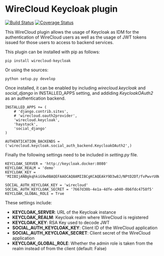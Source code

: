 # WireCloud Keycloak plugin

[![Build Status](https://travis-ci.org/Ficodes/wirecloud-keycloak.svg?branch=master)](https://travis-ci.org/Ficodes/wirecloud-keycloak)
[![Coverage Status](https://coveralls.io/repos/github/Ficodes/wirecloud-keycloak/badge.svg?branch=master)](https://coveralls.io/github/Ficodes/wirecloud-keycloak?branch=master)

This WireCloud plugin allows the usage of Keycloak as IDM for the authentication of WireCloud
users as well as the usage of JWT tokens issued for those users to access to backend services.

This plugin can be installed with pip as follows:

```
pip install wirecloud-keycloak
```

Or using the sources:

```
python setup.py develop
```

Once installed, it can be enabled by including *wirecloud.keycloak* and *social_django*
in INSTALLED_APPS setting, and addiding *KeycloakOAuth2* as an authentication backend.

```
INSTALLED_APPS += (
    # 'django.contrib.sites',
    # 'wirecloud.oauth2provider',
    'wirecloud.keycloak',
    'haystack',
    'social_django'
)

AUTHENTICATION_BACKENDS = ('wirecloud.keycloak.social_auth_backend.KeycloakOAuth2',)
```

Finally the following settings need to be included in *setting.py* file.

```
KEYCLOAK_SERVER = 'http://keycloak.docker:8080'
KEYCLOAK_REALM = 'demo'
KEYCLOAK_KEY = 'MIIBIjANBgkqhkiG9w0BAQEFAAOCAQ8AMIIBCgKCAQEAkY9D3w8J/NPtD2DT/fvPwvrU0WBtw7F6mDTV8JG3TjsrQF4HCEjExDYN9M+5GeJTu8WNfDFUzEfuq7OS/3FRLgZJnV0naYlQsH50l5vCzMD2p9vSSECHBDuz/woObHujgtQckPDv7wyWjihn4EJthI4K08Fb06quijux0M+mazF5WDqlOy3UuKlfERv8JskpOBjwnhCMwz5zv/ox8Y++AiBXlL4stqok29AXANt29+A8LvYDNXiSYuHZJeAk3oxI7G8PYQHFOTynR41hm8xNxPf8YSx2nS7ZfHBPtt9rz7QdPZ9LmXwKPpo+ml92YfHSPcmW2beOuILJ1DW8ZO5eZQIDAQAB'

SOCIAL_AUTH_KEYCLOAK_KEY = 'wirecloud'
SOCIAL_AUTH_KEYCLOAK_SECRET = '7667d30b-4e1a-4dfe-a040-0b6fdc4758f5'
KEYCLOAK_GLOBAL_ROLE = True

```

These settings include:
* **KEYCLOAK_SERVER**: URL of the Keycloak instance
* **KEYCLOAK_REALM**: Keycloak realm where WireCloud is registered
* **KEYCLOAK_KEY**: RSA Key used to decode JWT
* **SOCIAL_AUTH_KEYCLOAK_KEY**: Client ID of the WireCloud application
* **SOCIAL_AUTH_KEYCLOAK_SECRET**: Client secret of the WireCloud application
* **KEYCLOAK_GLOBAL_ROLE**: Whether the admin role is taken from the realm instead of from the client (default: False)
